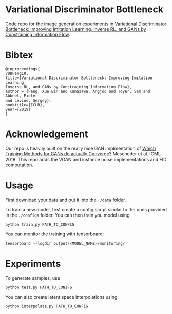 # Variational Discriminator Bottleneck
Code repo for the image generation experiments in [Variational Discriminator Bottleneck: Improving Imitation Learning, Inverse RL, and GANs by Constraining Information Flow](https://xbpeng.github.io/projects/VDB/index.html).

# Bibtex
```
@inproceedings{
VDBPeng18,
title={Variational Discriminator Bottleneck: Improving Imitation Learning,
Inverse RL, and GANs by Constraining Information Flow},
author = {Peng, Xue Bin and Kanazawa, Angjoo and Toyer, Sam and Abbeel, Pieter
and Levine, Sergey},
booktitle={ICLR},
year={2019}
}
```


# Acknowledgement
Our repo is heavily built on the really nice GAN implmentation of
[Which Training Methods for GANs do actually Converge?](https://avg.is.tuebingen.mpg.de/publications/meschedericml2018)
Mescheder et al. ICML 2018.
This repo adds the VGAN and instance noise implementations and FID computation.


# Usage
First download your data and put it into the `./data` folder.

To train a new model, first create a config script similar to the ones provided in the `./configs` folder.  You can then train you model using
```
python train.py PATH_TO_CONFIG
```

You can monitor the training with tensorboard:
```
tensorboard --logdir output/<MODEL_NAME>/monitoring/
```

# Experiments

To generate samples, use
```
python test.py PATH_TO_CONIFG
```

You can also create latent space interpolations using
```
python interpolate.py PATH_TO_CONFIG
```



